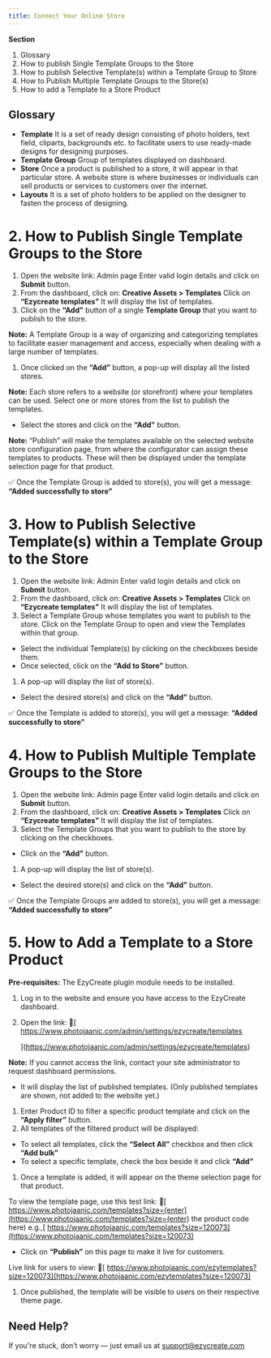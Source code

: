 ```yaml
---
title: Connect Your Online Store
---
```

**Section**

1. Glossary
2. How to publish Single Template Groups to the Store
3. How to publish Selective Template(s) within a Template Group to Store
4. How to Publish Multiple Template Groups to the Store(s)
5. How to add a Template to a Store Product

## **Glossary**

* **Template**
   It is a set of ready design consisting of photo holders, text field, cliparts, backgrounds etc. to facilitate users to use ready-made designs for designing purposes.
* **Template Group**
   Group of templates displayed on dashboard.
* **Store**
   Once a product is published to a store, it will appear in that particular store.
   A website store is where businesses or individuals can sell products or services to customers over the internet.
* **Layouts**
   It is a set of photo holders to be applied on the designer to fasten the process of designing.

# **2. How to Publish Single Template Groups to the Store**

1. Open the website link: Admin page
   Enter valid login details and click on **Submit** button.
2. From the dashboard, click on:
   **Creative Assets > Templates**
   Click on **“Ezycreate templates”**
   It will display the list of templates.
3. Click on the **“Add”** button of a single **Template Group** that you want to publish to the store.

**Note:**
 A Template Group is a way of organizing and categorizing templates to facilitate easier management and access, especially when dealing with a large number of templates.

1. Once clicked on the **“Add”** button, a pop-up will display all the listed stores.

**Note:**
 Each store refers to a website (or storefront) where your templates can be used.
 Select one or more stores from the list to publish the templates.

* Select the stores and click on the **“Add”** button.

**Note:**
 “Publish” will make the templates available on the selected website store configuration page, from where the configurator can assign these templates to products.
 These will then be displayed under the template selection page for that product.

✅ Once the Template Group is added to store(s), you will get a message:
 **“Added successfully to store”**

# **3. How to Publish Selective Template(s) within a Template Group to the Store**

1. Open the website link: Admin
   [
   ](https://admin.ezycreate.com/) Enter valid login details and click on **Submit** button.
2. From the dashboard, click on:
   **Creative Assets > Templates**
   Click on **“Ezycreate templates”**
   It will display the list of templates.
3. Select a Template Group whose templates you want to publish to the store.
   Click on the Template Group to open and view the Templates within that group.

* Select the individual Template(s) by clicking on the checkboxes beside them.
* Once selected, click on the **“Add to Store”** button.

1. A pop-up will display the list of store(s).

* Select the desired store(s) and click on the **“Add”** button.

✅ Once the Template is added to store(s), you will get a message:
 **“Added successfully to store”**

# **4. How to Publish Multiple Template Groups to the Store**

1. Open the website link: Admin page
   Enter valid login details and click on **Submit** button.
2. From the dashboard, click on:
   **Creative Assets > Templates**
   Click on **“Ezycreate templates”**
   It will display the list of templates.
3. Select the Template Groups that you want to publish to the store by clicking on the checkboxes.

* Click on the **“Add”** button.

1. A pop-up will display the list of store(s).

* Select the desired store(s) and click on the **“Add”** button.

✅ Once the Template Groups are added to store(s), you will get a message:
 **“Added successfully to store”**

# **5. How to Add a Template to a Store Product**

**Pre-requisites:**
 The EzyCreate plugin module needs to be installed.

1. Log in to the website and ensure you have access to the EzyCreate dashboard.
2. Open the link:
    🔗[ https://www.photojaanic.com/admin/settings/ezycreate/templates

   ](https://www.photojaanic.com/admin/settings/ezycreate/templates)

**Note:**
 If you cannot access the link, contact your site administrator to request dashboard permissions.

* It will display the list of published templates.
   (Only published templates are shown, not added to the website yet.)

1. Enter Product ID to filter a specific product template and click on the **“Apply filter”** button.
2. All templates of the filtered product will be displayed:

* To select all templates, click the **“Select All”** checkbox and then click **“Add bulk”**
* To select a specific template, check the box beside it and click **“Add”**

1. Once a template is added, it will appear on the theme selection page for that product.

To view the template page, use this test link:
 🔗[ https://www.photojaanic.com/templates?size=(enter](<https://www.photojaanic.com/templates?size=(enter>) the product code here)
 e.g.,[ https://www.photojaanic.com/templates?size=120073](https://www.photojaanic.com/templates?size=120073)

* Click on **“Publish”** on this page to make it live for customers.

Live link for users to view:
 🔗[ https://www.photojaanic.com/ezytemplates?size=120073](https://www.photojaanic.com/ezytemplates?size=120073)

1. Once published, the template will be visible to users on their respective theme page.




## **Need Help?**

If you're stuck, don’t worry — just email us at [support@ezycreate.com](support@ezycreate.com)
